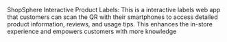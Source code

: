 ShopSphere
Interactive Product Labels: This is a interactive labels web app that customers can scan the QR with their smartphones to access detailed product information, reviews, and usage tips. This enhances the in-store experience and empowers customers with more knowledge
